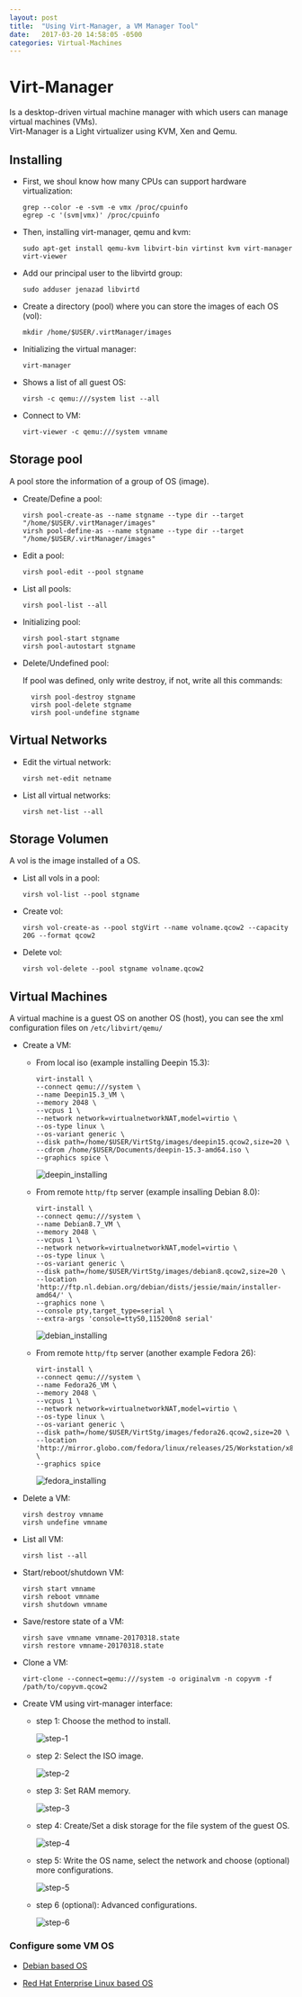 ```yaml
---
layout: post
title:  "Using Virt-Manager, a VM Manager Tool"
date:   2017-03-20 14:58:05 -0500
categories: Virtual-Machines
---
```

# Virt-Manager

Is a desktop-driven virtual machine manager with which users can manage virtual machines (VMs).  
Virt-Manager is a Light virtualizer using KVM, Xen and Qemu.

## Installing

* First, we shoul know how many CPUs can support hardware virtualization:

      grep --color -e -svm -e vmx /proc/cpuinfo
      egrep -c '(svm|vmx)' /proc/cpuinfo

* Then, installing virt-manager, qemu and kvm:

      sudo apt-get install qemu-kvm libvirt-bin virtinst kvm virt-manager virt-viewer

* Add our principal user to the libvirtd group:

      sudo adduser jenazad libvirtd

* Create a directory (pool) where you can store the images of each OS (vol):

      mkdir /home/$USER/.virtManager/images

* Initializing the virtual manager:

      virt-manager

* Shows a list of all guest OS:

      virsh -c qemu:///system list --all

* Connect to VM:

      virt-viewer -c qemu:///system vmname

## Storage pool

A pool store the information of a group of OS (image).

* Create/Define a pool:

      virsh pool-create-as --name stgname --type dir --target "/home/$USER/.virtManager/images"
      virsh pool-define-as --name stgname --type dir --target "/home/$USER/.virtManager/images"

* Edit a pool:

      virsh pool-edit --pool stgname

* List all pools:

      virsh pool-list --all

* Initializing pool:

      virsh pool-start stgname
      virsh pool-autostart stgname

* Delete/Undefined pool:

  If pool was defined, only write destroy, if not, write all this commands:

        virsh pool-destroy stgname
        virsh pool-delete stgname
        virsh pool-undefine stgname

## Virtual Networks

* Edit the virtual network:

      virsh net-edit netname

* List all virtual networks:

      virsh net-list --all

## Storage Volumen

A vol is the image installed of a OS.

* List all vols in a pool:

      virsh vol-list --pool stgname

* Create vol:

      virsh vol-create-as --pool stgVirt --name volname.qcow2 --capacity 20G --format qcow2

* Delete vol:

      virsh vol-delete --pool stgname volname.qcow2

## Virtual Machines

A virtual machine is a guest OS on another OS (host), you can see the xml configuration files on `/etc/libvirt/qemu/`

* Create a VM:

    * From local iso (example installing Deepin 15.3):

          virt-install \
          --connect qemu:///system \
          --name Deepin15.3_VM \
          --memory 2048 \
          --vcpus 1 \
          --network network=virtualnetworkNAT,model=virtio \
          --os-type linux \
          --os-variant generic \
          --disk path=/home/$USER/VirtStg/images/deepin15.qcow2,size=20 \
          --cdrom /home/$USER/Documents/deepin-15.3-amd64.iso \
          --graphics spice \

      ![deepin_installing](/assets/VM_emulator/virt-manager/installing_deepin.png)

    * From remote `http/ftp` server (example insalling Debian 8.0):
    
          virt-install \
          --connect qemu:///system \
          --name Debian8.7_VM \
          --memory 2048 \
          --vcpus 1 \
          --network network=virtualnetworkNAT,model=virtio \
          --os-type linux \
          --os-variant generic \
          --disk path=/home/$USER/VirtStg/images/debian8.qcow2,size=20 \
          --location 'http://ftp.nl.debian.org/debian/dists/jessie/main/installer-amd64/' \
          --graphics none \
          --console pty,target_type=serial \
          --extra-args 'console=ttyS0,115200n8 serial'

      ![debian_installing](/assets/VM_emulator/virt-manager/installing_debian.png)

    * From remote `http/ftp` server (another example Fedora 26):
    
          virt-install \
          --connect qemu:///system \
          --name Fedora26_VM \
          --memory 2048 \
          --vcpus 1 \
          --network network=virtualnetworkNAT,model=virtio \
          --os-type linux \
          --os-variant generic \
          --disk path=/home/$USER/VirtStg/images/fedora26.qcow2,size=20 \
          --location 'http://mirror.globo.com/fedora/linux/releases/25/Workstation/x86_64/os' \
          --graphics spice
          
      ![fedora_installing](/assets/VM_emulator/virt-manager/installing_fedora.png)

* Delete a VM:

      virsh destroy vmname
      virsh undefine vmname

* List all VM:

      virsh list --all

* Start/reboot/shutdown VM:

      virsh start vmname
      virsh reboot vmname
      virsh shutdown vmname

* Save/restore state of a VM:

      virsh save vmname vmname-20170318.state
      virsh restore vmname-20170318.state

* Clone a VM:

      virt-clone --connect=qemu:///system -o originalvm -n copyvm -f /path/to/copyvm.qcow2

* Create VM using virt-manager interface:

    * step 1: Choose the method to install.

      ![step-1](/assets/VM_emulator/virt-manager/create_VM_step_1.png)

    * step 2: Select the ISO image.

      ![step-2](/assets/VM_emulator/virt-manager/create_VM_step_2.png)

    * step 3: Set RAM memory.

      ![step-3](/assets/VM_emulator/virt-manager/create_VM_step_3.png)

    * step 4: Create/Set a disk storage for the file system of the guest OS.

      ![step-4](/assets/VM_emulator/virt-manager/create_VM_step_4.png)

    * step 5: Write the OS name, select the network and choose (optional) more configurations.

      ![step-5](/assets/VM_emulator/virt-manager/create_VM_step_5.png)

    * step 6 (optional): Advanced configurations.

      ![step-6](/assets/VM_emulator/virt-manager/create_VM_step_final.png)

### Configure some VM OS

* [Debian based OS][debian-networking]

* [Red Hat Enterprise Linux based OS][redhat-networking]

[debian-networking]: /docs/debian_networking
[redhat-networking]: /docs/redhat_networking

